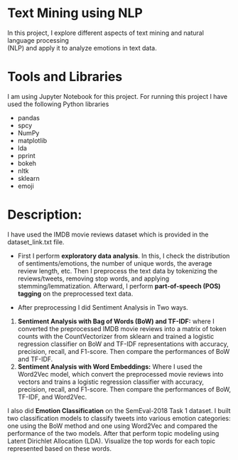 #   Text Mining using NLP

In this project, I explore different aspects of text mining and natural language processing  
(NLP) and apply it to analyze emotions in text data.

# Tools and Libraries

I am using Jupyter Notebook for this project.
For running this project I have used the following Python libraries
- pandas
- spcy
- NumPy
-  matplotlib
- lda
- pprint
- bokeh
- nltk
- sklearn
- emoji


# Description:

I have used the IMDB movie reviews dataset which is provided in the dataset_link.txt file.

- First I perform **exploratory data analysis**. In this, I check the distribution of sentiments/emotions, the number of unique words, the average review length, etc. Then I preprocess the text data by tokenizing the reviews/tweets, removing stop words, and applying stemming/lemmatization. Afterward, I perform **part-of-speech (POS) tagging** on the preprocessed text data.

- After preprocessing I did Sentiment Analysis in Two ways.
 
1.  **Sentiment Analysis with Bag of Words (BoW) and TF-IDF:** where I converted the preprocessed IMDB movie reviews into a matrix of token counts with the  CountVectorizer from sklearn and trained a logistic regression classifier on BoW and TF-IDF representations with accuracy, precision, recall, and F1-score. Then compare the performances of  BoW and TF-IDF.
2. **Sentiment Analysis with Word Embeddings:** Where I used the Word2Vec model, which convert the preprocessed movie reviews into vectors and trains a logistic regression classifier with accuracy, precision, recall, and F1-score. Then compare the performances of  BoW, TF-IDF, and Word2Vec.

I also did **Emotion Classification** on the SemEval-2018 Task 1 dataset. I built two classification models to classify tweets into various emotion categories: one using the BoW method and one using Word2Vec and compared the performance of the two models. After that perform topic modeling using Latent Dirichlet Allocation (LDA). Visualize the top words for each topic represented based on these words.
